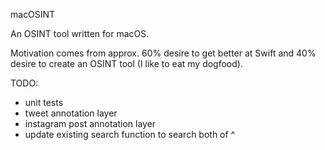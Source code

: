 macOSINT

An OSINT tool written for macOS.

Motivation comes from approx. 60% desire to get better at Swift and 40% desire to create an OSINT tool (I like to eat my dogfood).

TODO: 

- unit tests
- tweet annotation layer
- instagram post annotation layer
- update existing search function to search both of ^